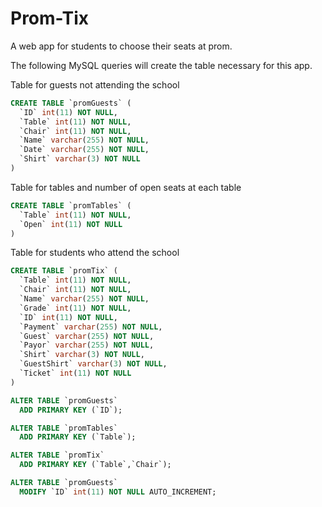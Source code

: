 # Prom-Tix
A web app for students to choose their seats at prom.

The following MySQL queries will create the table necessary for this app.

Table for guests not attending the school
```SQL
CREATE TABLE `promGuests` (
  `ID` int(11) NOT NULL,
  `Table` int(11) NOT NULL,
  `Chair` int(11) NOT NULL,
  `Name` varchar(255) NOT NULL,
  `Date` varchar(255) NOT NULL,
  `Shirt` varchar(3) NOT NULL
)
```

Table for tables and number of open seats at each table
```SQL
CREATE TABLE `promTables` (
  `Table` int(11) NOT NULL,
  `Open` int(11) NOT NULL
) 
```
Table for students who attend the school
```SQL
CREATE TABLE `promTix` (
  `Table` int(11) NOT NULL,
  `Chair` int(11) NOT NULL,
  `Name` varchar(255) NOT NULL,
  `Grade` int(11) NOT NULL,
  `ID` int(11) NOT NULL,
  `Payment` varchar(255) NOT NULL,
  `Guest` varchar(255) NOT NULL,
  `Payor` varchar(255) NOT NULL,
  `Shirt` varchar(3) NOT NULL,
  `GuestShirt` varchar(3) NOT NULL,
  `Ticket` int(11) NOT NULL
)
```

```SQL
ALTER TABLE `promGuests`
  ADD PRIMARY KEY (`ID`);

ALTER TABLE `promTables`
  ADD PRIMARY KEY (`Table`);

ALTER TABLE `promTix`
  ADD PRIMARY KEY (`Table`,`Chair`);

ALTER TABLE `promGuests`
  MODIFY `ID` int(11) NOT NULL AUTO_INCREMENT;
```
